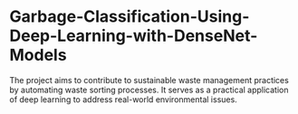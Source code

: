 # Garbage-Classification-Using-Deep-Learning-with-DenseNet-Models
The project aims to contribute to sustainable waste management practices by automating waste sorting processes. It serves as a practical application of deep learning to address real-world environmental issues.
